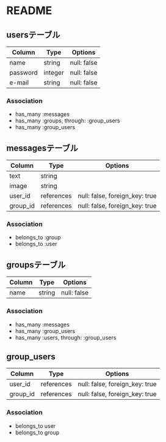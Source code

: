 # README

## usersテーブル

|Column|Type|Options|
|------|----|-------|
|name|string|null: false|
|password|integer|null: false|
|e-mail|string|null: false|

### Association
- has_many :messages
- has_many :groups, through: :group_users
- has_many :group_users

## messagesテーブル

|Column|Type|Options|
|------|----|-------|
|text|string|
|image|string|
|user_id|references|null: false, foreign_key: true|
|group_id|references|null: false, foreign_key: true|
### Association
- belongs_to :group
- belongs_to :user

## groupsテーブル

|Column|Type|Options|
|------|----|-------|
|name|string|null: false|



### Association
- has_many :messages
- has_many :group_users
- has_many :users, through: :group_users

## group_users

|Column|Type|Options|
|------|----|-------|
|user_id|references|null: false, foreign_key: true|
|group_id|references|null: false, foreign_key: true|


### Association
- belongs_to user
- belongs_to group



